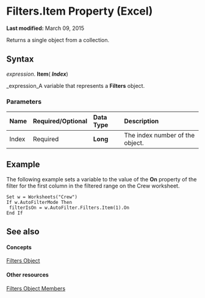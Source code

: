 
# Filters.Item Property (Excel)

 **Last modified:** March 09, 2015

Returns a single object from a collection.

## Syntax

 _expression_. **Item**( **_Index_**)

 _expression_A variable that represents a  **Filters** object.


### Parameters



|**Name**|**Required/Optional**|**Data Type**|**Description**|
|:-----|:-----|:-----|:-----|
|Index|Required| **Long**|The index number of the object.|

## Example

The following example sets a variable to the value of the  **On** property of the filter for the first column in the filtered range on the Crew worksheet.


```
Set w = Worksheets("Crew") 
If w.AutoFilterMode Then 
 filterIsOn = w.AutoFilter.Filters.Item(1).On 
End If
```


## See also


#### Concepts


 [Filters Object](a714ed69-7772-5ade-3acd-f3e3d98db62c.md)
#### Other resources


 [Filters Object Members](af1d5012-b858-433f-9893-6e6b5bd19058.md)
